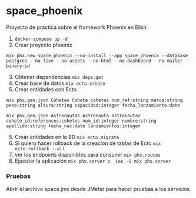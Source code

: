 # space_phoenix
Proyecto de práctica sobre el framework Phoenix en Elixir.

1. ``docker-compose up -d``
2. Crear proyecto phoenix
```code   
mix phx.new space_phoenix --no-install --app space_phoenix --database postgres --no-live --no-assets --no-html --no-dashboard --no-mailer --binary-id
```
3. Obtener dependencias 
``mix deps.get``
4. Crear base de datos
``mix ecto.create``
4. Crear entidades con Ecto 
```code
mix phx.gen.json Cohetes Cohete cohetes num_ref:string marca:string peso:string altura:string capacidad:integer fecha_lanzamiento:date
```

```code
mix phx.gen.json Astronautas Astronauta astronautas cohete_id:references:cohetes num_id:integer nombre:string apellido:string fecha_nac:date lanzamientos:integer
``` 
5. Crear entidades en la BD
``mix ecto.migrate``
6. Si quiero hacer rollback de la creación de tablas de Ecto
``mix ecto.rollback --all``
7. ver los endpoints disponibles para consumir
``mix phx.routes``
8. Ejecutar la aplicación
``mix phx.server o  iex -S mix phx.server``

### Pruebas
Abrir el archivo space.jmx desde JMeter para hacer pruebas a los servicios 
